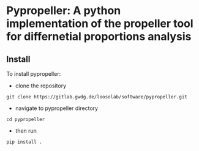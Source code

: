 # Pypropeller: A python implementation of the propeller tool for differnetial proportions analysis

## Install
To install pypropeller: 
- clone the repository
```
git clone https://gitlab.gwdg.de/loosolab/software/pypropeller.git
```
- navigate to pypropeller directory
```
cd pypropeller
```
- then run 
```
pip install .
```
